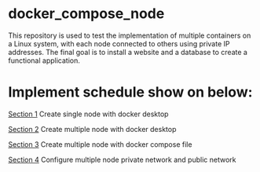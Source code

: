# docker_compose_node
This repository is used to test the implementation of multiple containers on a Linux system, with each node connected to others using private IP addresses. The final goal is to install a website and a database to create a functional application.

# Implement schedule show on below:
[Section 1](https://github.com/1702773/docker_compose_node/blob/main/Step1.md) Create single node with docker desktop <br>

[Section 2](https://github.com/1702773/docker_compose_node/blob/main/Step2.md) Create multiple node with docker desktop <br>

[Section 3](https://github.com/1702773/docker_compose_node/blob/main/Step3.md) Create multiple node with docker compose file <br>

[Section 4](https://github.com/1702773/docker_compose_node/blob/main/Step4.md) Configure multiple node private network and public network <br>

